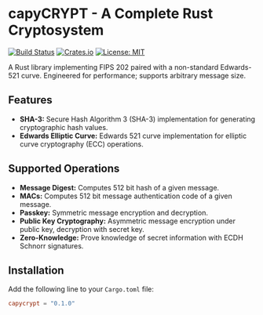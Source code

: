 # capyCRYPT - A Complete Rust Cryptosystem

[![Build Status](https://github.com/drcapybara/capyCRYPT-Rust/actions/workflows/rust.yml/badge.svg)](https://github.com/drcapybara/capyCRYPT-Rust/actions/workflows/rust.yml)
[![Crates.io](https://img.shields.io/crates/v/cryptolib?style=flat-square)](https://crates.io/crates/cryptolib)
[![License: MIT](https://img.shields.io/badge/License-MIT-yellow.svg)](https://github.com/auditless/cairo-template/blob/main/LICENSE) 

A Rust library implementing FIPS 202 paired with a non-standard Edwards-521 curve. Engineered for performance; supports arbitrary message size.

## Features
- **SHA-3:** Secure Hash Algorithm 3 (SHA-3) implementation for generating cryptographic hash values.
- **Edwards Elliptic Curve:** Edwards 521 curve implementation for elliptic curve cryptography (ECC) operations.

## Supported Operations
- **Message Digest:** Computes 512 bit hash of a given message.
- **MACs:** Computes 512 bit message authentication code of a given message.
- **Passkey:** Symmetric message encryption and decryption.
- **Public Key Cryptography:** Asymmetric message encryption under public key, decryption with secret key.
- **Zero-Knowledge:** Prove knowledge of secret information with ECDH Schnorr signatures.


## Installation
Add the following line to your `Cargo.toml` file:

```toml
capycrypt = "0.1.0"
